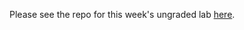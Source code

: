 Please see the repo for this week's ungraded lab [here](https://github.com/matthewchangkit/machine-learning-engineering-for-production-public).